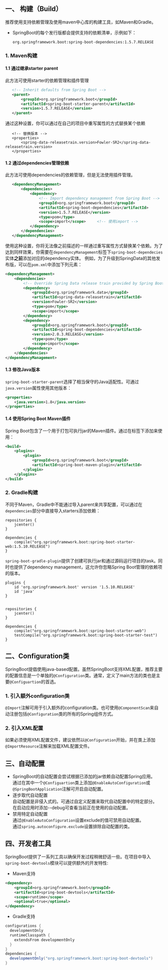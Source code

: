 ## 一、 构建（Build）
 推荐使用支持依赖管理及使用maven中心库的构建工具，如Maven和Gradle。  
 + SpringBoot的每个发行版都会提供支持的依赖清单，示例如下：
 
    ```
    org.springframework.boot:spring-boot-dependencies:1.5.7.RELEASE
    ```
### 1. Maven构建
#### 1.1 通过继承starter parent
 此方法可使用starter的依赖管理和插件管理
 ```xml
    <!-- Inherit defaults from Spring Boot -->
    <parent>
        <groupId>org.springframework.boot</groupId>
        <artifactId>spring-boot-starter-parent</artifactId>
        <version>1.5.7.RELEASE</version>
    </parent>
 ```
 通过这种设置，你可以通过在自己的项目中重写属性的方式替换某个依赖
 ```
    <!-- 替换版本 -->
    <properties>
        <spring-data-releasetrain.version>Fowler-SR2</spring-data-releasetrain.version>
    </properties>
 ```
#### 1.2 通过dependencies管理依赖  
 此方法可使用dependencies的依赖管理，但是无法使用插件管理。
 ```xml
    <dependencyManagement>                                             
        <dependencies>                                                 
            <dependency>                                               
                <!-- Import dependency management from Spring Boot --> 
                <groupId>org.springframework.boot</groupId>            
                <artifactId>spring-boot-dependencies</artifactId>      
                <version>1.5.7.RELEASE</version>                       
                <type>pom</type>                                       
                <scope>import</scope>     <!-- 使用import -->            
            </dependency>                                              
        </dependencies>                                                
    </dependencyManagement>                                            
 ```
 使用这种设置，你将无法像之前描述的一样通过重写属性方式替换某个依赖。为了达到同样效果，你需要在`dependencyManagement`标签下`spring-boot-dependecies`实体**之前**添加对应的dependency实体。
 例如，为了升级到SpringData的其他发布版，可以在`pom.xml`中添加下列元素：  
 
```xml
<dependencyManagement>
    <dependencies>
        <!-- Override Spring Data release train provided by Spring Boot -->
        <dependency>
            <groupId>org.springframework.data</groupId>
            <artifactId>spring-data-releasetrain</artifactId>
            <version>Fowler-SR2</version>
            <type>pom</type>
            <scope>import</scope>
        </dependency>
        <dependency>
            <groupId>org.springframework.boot</groupId>
            <artifactId>spring-boot-dependencies</artifactId>
            <version>2.0.3.RELEASE</version>
            <type>pom</type>
            <scope>import</scope>
        </dependency>
    </dependencies>
</dependencyManagement>
```
 
#### 1.3 修改Java版本
 `spring-boot-starter-parent`选择了相当保守的Java适配性。可通过`java.version`属性使用其他版本：
 ```xml
 <properties>
     <java.version>1.8</java.version>
 </properties>
 ``` 
#### 1.4 使用Spring Boot Maven插件
 Spring Boot包含了一个用于打包可执行jar的Maven插件。通过在<plugins>标签下添加来使用：
 ```xml
 <build>
     <plugins>
         <plugin>
             <groupId>org.springframework.boot</groupId>
             <artifactId>spring-boot-maven-plugin</artifactId>
         </plugin>
     </plugins>
 </build>
 ```
 
### 2. Gradle构建
 不同于Maven，Gradle中不能通过导入parent来共享配置，可以通过在`dependencies`部分中直接导入starters添加依赖：
 ```
 repositories {
     jcenter()
 }
 
 dependencies {
     compile("org.springframework.boot:spring-boot-starter-web:1.5.10.RELEASE")
 }
 ```
`spring-boot-gradle-plugin`提供了创建可执行jar和通过源码运行项目的task。同时也提供了dependency management，这允许你忽略Spring Boot管理的依赖项的版本。
```
plugins {
    id 'org.springframework.boot' version '1.5.10.RELEASE'
    id 'java'
}


repositories {
    jcenter()
}

dependencies {
    compile("org.springframework.boot:spring-boot-starter-web")
    testCompile("org.springframework.boot:spring-boot-starter-test")
}
```


## 二、Configuration类
SpringBoot提倡使用java-based配置。虽然SpringBoot支持XML配置，推荐主要的配置信息是一个单独的`@Configuration`类。通常，定义了main方法的类也是主要`@Configuartion`的首选。  

### 1. 引入额外configuration类  
`@Import`注解可用于引入额外的configuration类。也可使用`@ComponentScan`来自动注册包括`@Configuration`类的所有的Spring组件方式。  

### 2. 引入XML配置  
如果必须使用XML配置文件，建议依然以`@Configuration`开始，并在类上添加`@ImportResource`注解来加载XML配置文件。  

## 三、自动配置
+ SpringBoot的自动配置会尝试根据已添加的jar依赖自动配置Spring应用。  
  通过在其中一个`@Configuartion`类上添加`@EnableAutoConfiguration`或`@SpringBootApplication`注解可开启自动配置。
+ 逐步取代自动配置  
  自动配置是非侵入式的。可通过自定义配置来取代自动配置中的特定部分。  
  在启动应用时添加--debug可查看当前正在使用的自动配置。
+ 禁用特定自动配置  
  通过`@EnableAutoConfiguration`设置exclude的值可禁用自动配置。  
  通过`spring.autoconfigure.exclude`设置排除自动配置的类。

## 四、开发者工具  
SpringBoot提供了一系列工具以确保开发过程稍微舒适一些。在项目中导入`spring-boot-devtools`模块可以提供额外的开发特性:  
+ Maven支持
```xml
<dependency>
    <groupId>org.springframework.boot</groupId>
    <artifactId>spring-boot-devtools</artifactId>
    <scope>runtime</scope>
    <optional>true</optional>
</dependency>
```
+ Gradle支持
```java
configurations {
  developmentOnly
  runtimeClasspath {
    extendsFrom developmentOnly
  }
}
dependencies {
  developmentOnly("org.springframework.boot:spring-boot-devtools")
}
```